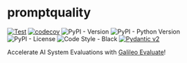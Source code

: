 # promptquality

[![Test](https://github.com/rungalileo/promptquality/actions/workflows/ci.yaml/badge.svg)](https://github.com/rungalileo/promptquality/actions/workflows/ci.yaml) [![codecov](https://codecov.io/gh/rungalileo/promptquality/graph/badge.svg?token=PYQITJS1MV)](https://codecov.io/gh/rungalileo/promptquality) ![PyPI - Version](https://img.shields.io/pypi/v/promptquality) ![PyPI - Python Version](https://img.shields.io/pypi/pyversions/promptquality) ![PyPI - License](https://img.shields.io/pypi/l/promptquality) ![Code Style - Black](https://img.shields.io/badge/code%20style-black-000000.svg) [![Pydantic v2](https://img.shields.io/endpoint?url=https://raw.githubusercontent.com/pydantic/pydantic/main/docs/badge/v2.json)](https://pydantic.dev)

Accelerate AI System Evaluations with [Galileo Evaluate](https://www.galileo.ai/)!
